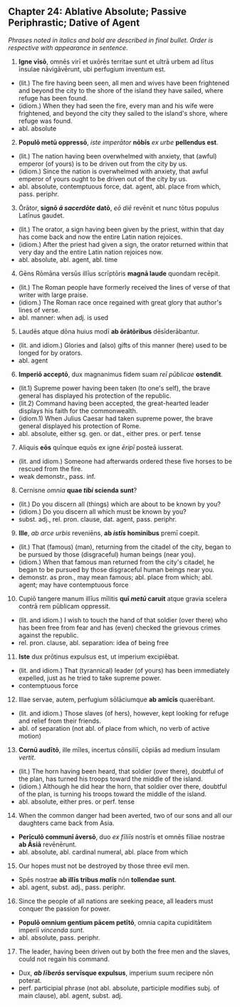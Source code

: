 ## Chapter 24: Ablative Absolute; Passive Periphrastic; Dative of Agent
_Phrases noted in italics and bold are described in final bullet. Order is respective with appearance in sentence._
1. **Igne vīsō**, omnēs virī et uxōrēs territae sunt et ultrā urbem ad lītus īnsulae nāvigāvērunt, ubi perfugium inventum est.
* (lit.) The fire having been seen, all men and wives have been frightened and beyond the city to the shore of the island they have sailed, where refuge has been found.
* (idiom.) When they had seen the fire, every man and his wife were frightened, and beyond the city they sailed to the island's shore, where refuge was found.
* abl. absolute
2. **Populō metū oppressō**, _iste imperātor_ **nōbīs** _ex urbe_ **pellendus est**.
* (lit.) The nation having been overwhelmed with anxiety, that (awful) emperor (of yours) is to be driven out from the city by us.
* (idiom.) Since the nation is overwhelmed with anxiety, that awful emperor of yours ought to be driven out of the city by us.
* abl. absolute, contemptuous force, dat. agent, abl. place from which, pass. periphr.
3. Ōrātor, **signō _ā sacerdōte_ datō**, _eō diē_ revēnit et nunc tōtus populus Latīnus gaudet.
* (lit.) The orator, a sign having been given by the priest, within that day has come back and now the entire Latin nation rejoices.
* (idiom.) After the priest had given a sign, the orator returned within that very day and the entire Latin nation rejoices now.
* abl. absolute, abl. agent, abl. time
4. Gēns Rōmāna versūs illīus scrīptōris **magnā laude** quondam recēpit.
* (lit.) The Roman people have formerly received the lines of verse of that writer with large praise.
* (idiom.) The Roman race once regained with great glory that author's lines of verse.
* abl. manner: when adj. is used
5. Laudēs atque dōna huius modī **ab ōrātōribus** dēsīderābantur.
* (lit. and idiom.) Glories and (also) gifts of this manner (here) used to be longed for by orators. 
* abl. agent
6. **Imperiō acceptō**, dux magnanimus fidem suam _reī pūblicae_ **ostendit**.
* (lit.1) Supreme power having been taken (to one's self), the brave general has displayed his protection of the republic.
* (lit.2) Command having been accepted, the great-hearted leader displays his faith for the commonwealth.
* (idiom.1) When Julius Caesar had taken supreme power, the brave general displayed his protection of Rome.
* abl. absolute, either sg. gen. or dat., either pres. or perf. tense
7. Aliquis **eōs** quīnque equōs ex igne _ēripī_ posteā iusserat.
* (lit. and idiom.) Someone had afterwards ordered these five horses to be rescued from the fire.
* weak demonstr., pass. inf.
8. Cernisne _omnia_ **quae _tibi_ scienda sunt**?
* (lit.) Do you discern all (things) which are about to be known by you?
* (idiom.) Do you discern all which must be known by you?
* subst. adj., rel. pron. clause, dat. agent, pass. periphr.
9. **Ille**, _ab arce urbis_ reveniēns, **ab _istīs_ hominibus** premī coepit.
* (lit.) That (famous) (man), returning from the citadel of the city, began to be pursued by those (disgraceful) human beings (near you). 
* (idiom.) When that famous man returned from the city's citadel, he began to be pursued by those disgraceful human beings near you.
* demonstr. as pron., may mean famous; abl. place from which; abl. agent; may have contemptuous force
10. Cupiō tangere manum illīus mīlitis **quī _metū_ caruit** atque gravia scelera contrā rem pūblicam oppressit.
* (lit. and idiom.) I wish to touch the hand of that soldier (over there) who has been free from fear and has (even) checked the grievous crimes against the republic.
* rel. pron. clause, abl. separation: idea of being free
11. **Iste** dux prōtinus expulsus est, ut imperium excipiēbat.
* (lit. and idiom.) That (tyrannical) leader (of yours) has been immediately expelled, just as he tried to take supreme power.
* contemptuous force
12. Illae servae, autem, perfugium sōlāciumque **ab amīcīs** quaerēbant.
* (lit. and idiom.) Those slaves (of hers), however, kept looking for refuge and relief from their friends.
* abl. of separation (not abl. of place from which, no verb of active motion)
13. **Cornū audītō**, ille mīles, incertus cōnsiliī, cōpiās ad medium īnsulam _vertit_.
* (lit.) The horn having been heard, that soldier (over there), doubtful of the plan, has turned his troops toward the middle of the island.
* (idiom.) Although he did hear the horn, that soldier over there, doubtful of the plan, is turning his troops toward the middle of the island.
* abl. absolute, either pres. or perf. tense
14. When the common danger had been averted, two of our sons and all our daughters came back from Asia.
* **Perīculō communī āversō**, duo _ex fīliīs_ nostrīs et omnēs fīliae nostrae **ab Āsiā** revēnērunt.
* abl. absolute, abl. cardinal numeral, abl. place from which
15. Our hopes must not be destroyed by those three evil men.
* Spēs nostrae **ab illīs tribus _malīs_** nōn **tollendae sunt**.
* abl. agent, subst. adj., pass. periphr.
16. Since the people of all nations are seeking peace, all leaders must conquer the passion for power.
* **Populō omnium gentium pācem petītō**, omnia capita cupiditātem imperiī _vincenda sunt_.
* abl. absolute, pass. periphr.
17. The leader, having been driven out by both the free men and the slaves, could not regain his command.
* Dux, **_ab līberōs_ servīsque expulsus**, imperium suum recipere nōn poterat.
* perf. participial phrase (not abl. absolute, participle modifies subj. of main clause), abl. agent, subst. adj.
